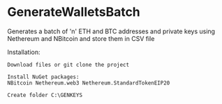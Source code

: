 # GenerateWalletsBatch
Generates a batch of 'n' ETH and BTC addresses and private keys using Nethereum and NBitcoin and store them in CSV file

Installation:

    Download files or git clone the project

    Install NuGet packages:
    NBitcoin Nethereum.web3 Nethereum.StandardTokenEIP20

    Create folder C:\GENKEYS

